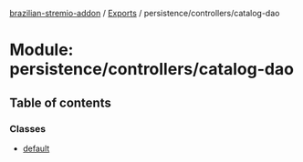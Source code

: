 [brazilian-stremio-addon](../README.md) / [Exports](../modules.md) / persistence/controllers/catalog-dao

# Module: persistence/controllers/catalog-dao

## Table of contents

### Classes

- [default](../classes/persistence_controllers_catalog_dao.default.md)
